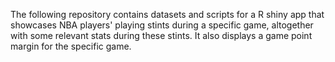 The following repository contains datasets and scripts for a R shiny app that showcases NBA players' playing stints during a specific game, altogether with some relevant stats during these stints. It also displays a game point margin for the specific game. 

